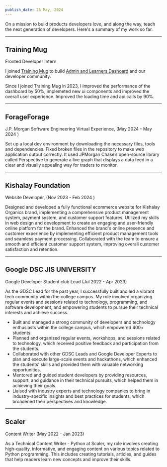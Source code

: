 ```yaml
---
publish_date: 25 May, 2024
---
```


On a mission to build products developers love, and along the way, teach the next generation of developers. Here's a summary of my work so far.

<hr className="my-6 border-neutral-100 dark:border-neutral-800" />
<h2 className="font-medium text-xl mb-1 tracking-tighter">Training Mug</h2>
<p className="text-neutral-600 dark:text-neutral-400 text-sm">
    Fronted Developer Intern
</p>
<p>
    I joined <a href="https://www.linkedin.com/company/trainingmug/">Training Mug</a> to build 
    <a href="https://www.linkedin.com/company/trainingmug/">Admin and Learners Dashoard</a> and our developer community.
</p>
<p>
    Since I joined Training Mug in 2023, I improved the performance of the dashboard by 50%, implemeted new ui components and improved the overall user experience. Improved the loading time and api calls by 90%.
</p>
<hr className="my-6 border-neutral-100 dark:border-neutral-800" />
<h2 className="font-medium text-xl mb-1 tracking-tighter">ForageForage</h2>
<p className="text-neutral-600 dark:text-neutral-400 text-sm">
    J.P. Morgan Software Engineering Virtual Experience, (May 2024 - May 2024 )
</p>
<p>
    Set up a local dev environment by downloading the necessary files, tools and dependencies.
    Fixed broken files in the repository to make web application output correctly.
    It used JPMorgan Chase’s open-source library called Perspective to generate a live graph that displays a data feed in a clear and visually appealing way for traders to monitor.
</p>
<hr className="my-6 border-neutral-100 dark:border-neutral-800" />
<h2 className="font-medium text-xl mb-1 tracking-tighter">Kishalay Foundation</h2>
<p className="text-neutral-600 dark:text-neutral-400 text-sm">
    Website Developer, (Nov 2023 - Feb 2024 )
</p>
<p>
    Designed and developed a fully functional ecommerce website for Kishalay Organics brand, implementing a comprehensive product management system, payment system, and customer support features.
    Utilized my skills in web design and development to create an engaging and user-friendly online platform for the brand.
    Enhanced the brand's online presence and customer experience by implementing efficient product management tools and seamless payment processing.
    Collaborated with the team to ensure a smooth and efficient customer support system, improving overall customer satisfaction and retention.
</p>
<hr className="my-6 border-neutral-100 dark:border-neutral-800" />
<h2 className="font-medium text-xl mb-1 tracking-tighter">Google DSC JIS UNIVERSITY</h2>
<p className="text-neutral-600 dark:text-neutral-400 text-sm">
    Google Developer Student club Lead (Jul 2022 - Apr 2023)
</p>
<p>
    As the GDSC Lead for the past year, I successfully built and led a vibrant tech community within the college campus. My role involved organizing regular events and sessions related to technology, programming, and software development, and empowering students to pursue their technical interests and achieve success.
</p>

<ul>
    <li>
    Built and managed a strong community of developers and technology enthusiasts within the college 
    campus, which empowered 400+ students.
    </li>
    <li>
    Planned and organized regular events, workshops, and sessions related to technology, which received 
    positive feedback and participation from the students.
    </li>
    <li>
    Collaborated with other GDSC Leads and Google Developer Experts to plan and execute large-scale 
    events and hackathons, which enhanced the students' skills and provided them with valuable 
    networking opportunities.
    </li>
    <li>
    Mentored and guided student developers by providing resources, support, and guidance in their 
    technical pursuits, which helped them in achieving their goals.
    </li>
    <li>
    Liaised with industry experts and technology companies to bring in industry-specific insights and best 
    practices for students, which broadened their perspectives and knowledge.
    </li>
</ul>
<hr className="my-6 border-neutral-100 dark:border-neutral-800" />
<h2 className="font-medium text-xl mb-1 tracking-tighter">Scaler </h2>
<p className="text-neutral-600 dark:text-neutral-400 text-sm">
    Content Writer (May 2022 - Jan 2023)
</p>
<p>
    As a Technical Content Writer - Python at Scaler, my role involves creating high-quality, informative, and engaging content on various topics related to Python programming. This includes creating tutorials, articles, and guides that help readers learn new concepts and improve their skills.
</p>
